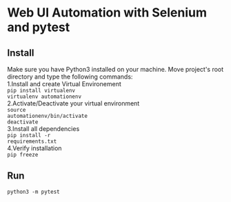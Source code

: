 # Web UI Automation with Selenium and pytest
## Install
Make sure you have Python3 installed on your machine. Move project's root directory and type the following commands:<br>
1.Install and create Virtual Environement<br>
<code>pip install virtualenv </code><br> 
<code>virtualenv automationenv </code><br>
2.Activate/Deactivate your virtual environment<br>
<code>source automationenv/bin/activate</code><br>
<code>deactivate</code><br>
3.Install all dependencies <br>
<code>pip install -r requirements.txt</code><br>
4.Verify installation<br>
<code>pip freeze </code>

## Run
<code>python3 -m pytest</code>
